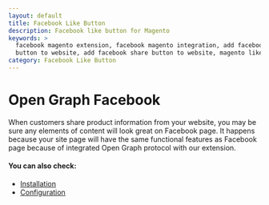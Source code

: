 ```yaml
---
layout: default
title: Facebook Like Button
description: Facebook like button for Magento
keywords: >
  facebook magento extension, facebook magento integration, add facebook like 
  button to website, add facebook share button to website, magento like button facebook
category: Facebook Like Button
---
```


# Open Graph Facebook

When customers share product information from your website, you may be sure any elements of content will look great on Facebook page. It happens because your site page will have the same functional features as Facebook page because of integrated Open Graph protocol with our extension.

#### You can also check:

*   [Installation](../installation/)
*   [Configuration](../configuration/)
